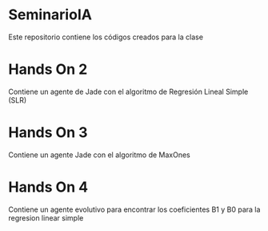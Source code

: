 # SeminarioIA
Este repositorio contiene los códigos creados para la clase

# Hands On 2
Contiene un agente de Jade con el algoritmo de Regresión Lineal Simple (SLR)

# Hands On 3
Contiene un agente Jade con el algoritmo de MaxOnes

# Hands On 4
Contiene un agente evolutivo para encontrar los coeficientes B1 y B0 para la regresion linear simple

